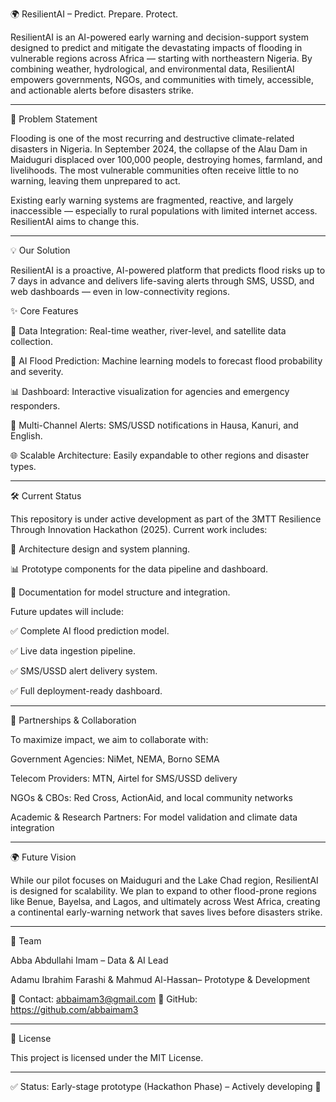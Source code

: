 🌍 ResilientAI – Predict. Prepare. Protect.

ResilientAI is an AI-powered early warning and decision-support system designed to predict and mitigate the devastating impacts of flooding in vulnerable regions across Africa — starting with northeastern Nigeria. By combining weather, hydrological, and environmental data, ResilientAI empowers governments, NGOs, and communities with timely, accessible, and actionable alerts before disasters strike.


---

🚨 Problem Statement

Flooding is one of the most recurring and destructive climate-related disasters in Nigeria.
In September 2024, the collapse of the Alau Dam in Maiduguri displaced over 100,000 people, destroying homes, farmland, and livelihoods. The most vulnerable communities often receive little to no warning, leaving them unprepared to act.

Existing early warning systems are fragmented, reactive, and largely inaccessible — especially to rural populations with limited internet access. ResilientAI aims to change this.


---

💡 Our Solution

ResilientAI is a proactive, AI-powered platform that predicts flood risks up to 7 days in advance and delivers life-saving alerts through SMS, USSD, and web dashboards — even in low-connectivity regions.

✨ Core Features

📡 Data Integration: Real-time weather, river-level, and satellite data collection.

🧠 AI Flood Prediction: Machine learning models to forecast flood probability and severity.

📊 Dashboard: Interactive visualization for agencies and emergency responders.

📱 Multi-Channel Alerts: SMS/USSD notifications in Hausa, Kanuri, and English.

🌐 Scalable Architecture: Easily expandable to other regions and disaster types.



---

🛠️ Current Status

This repository is under active development as part of the 3MTT Resilience Through Innovation Hackathon (2025).
Current work includes:

📁 Architecture design and system planning.

📊 Prototype components for the data pipeline and dashboard.

📜 Documentation for model structure and integration.


Future updates will include:

✅ Complete AI flood prediction model.

✅ Live data ingestion pipeline.

✅ SMS/USSD alert delivery system.

✅ Full deployment-ready dashboard.



---

🤝 Partnerships & Collaboration

To maximize impact, we aim to collaborate with:

Government Agencies: NiMet, NEMA, Borno SEMA

Telecom Providers: MTN, Airtel for SMS/USSD delivery

NGOs & CBOs: Red Cross, ActionAid, and local community networks

Academic & Research Partners: For model validation and climate data integration



---

🌍 Future Vision

While our pilot focuses on Maiduguri and the Lake Chad region, ResilientAI is designed for scalability.
We plan to expand to other flood-prone regions like Benue, Bayelsa, and Lagos, and ultimately across West Africa, creating a continental early-warning network that saves lives before disasters strike.


---

👥 Team

Abba Abdullahi Imam – Data & AI Lead

Adamu Ibrahim Farashi & Mahmud Al-Hassan– Prototype & Development


📧 Contact: abbaimam3@gmail.com
🔗 GitHub: https://github.com/abbaimam3


---

📜 License

This project is licensed under the MIT License.


---

✅ Status: Early-stage prototype (Hackathon Phase) – Actively developing 🚀
